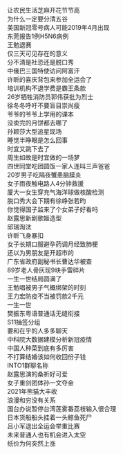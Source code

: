 让农民生活芝麻开花节节高  
为什么一定要分清五谷  
美国新冠零号病人可能2019年4月出现  
东莞报告1例H5N6病例  
王勉退赛  
仅三天可见存在的意义  
分不清是社恐还是脱口秀  
中俄巴三国特使访问阿富汗  
许昕的喜庆背包来参加全运会了  
培训机构不退学费是霸王条款  
26岁牺牲消防员郭伟获批为烈士  
徐冬冬呼吁不要盲目崇尚瘦  
爷爷的爷爷上学用的课本  
没卖完的月饼都去哪了  
孙颖莎大型追星现场  
睡觉半睁眼是怎么回事  
时宜又跳下去了  
周生如故是时宜做的一场梦  
四世同堂吃团圆饭一家人连叫三声爸爸  
20岁男子吃隔夜蟹患脑膜炎  
女子雨夜触电路人4分钟救援  
厦大一女生穿充气海洋球做核酸检测  
脱口秀大会下期有徐峥张若昀  
你觉得国子监来了个女弟子好看吗  
赵露思新剧歌姬造型  
邱瑞淘汰  
许昕飞身暴扣  
女子长期口服避孕药调月经致肺梗  
还以为男朋友是开超市的  
广东省政府副秘书长曹达华被查  
89岁老人骨灰现9块手雷碎片  
一生一世结局圆满了  
王勉唱被男子气概绑架的时刻  
王力宏防疫不当被罚款2千元  
一生一世  
樊振东粤语普通话无缝衔接  
S11抽签分组  
要和在乎的人多多聊天  
中科院大数据建模分析新冠疫情  
中国人种菜到底有多厉害  
不打算结婚该如何收回份子钱  
INTO1群聊名称  
赵露思演的桑祈好可爱  
女子重剑团体孙一文夺金  
2021年熊猫大丰收  
浪漫和穷没有关系  
国台办说暂停台湾莲雾番荔枝输入很合理  
日本货船船头挂着一头鲸鱼死尸  
吕小军退出全运会举重比赛  
未来普通人也有机会进入太空  
纸价为何突然上涨  
